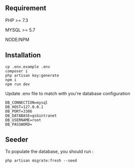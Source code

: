 ## Requirement 

PHP >= 7.3

MYSQL >= 5.7

NODE/NPM

## Installation

```
cp .env.example .env
composer i
php artisan key:generate
npm i
npm run dev
```

Update .env file to match with you're database configuration
```
DB_CONNECTION=mysql
DB_HOST=127.0.0.1
DB_PORT=3306
DB_DATABASE=gsbintranet
DB_USERNAME=root
DB_PASSWORD=
```

## Seeder

To populate the database, you should run :
```
php artisan migrate:fresh --seed
```
